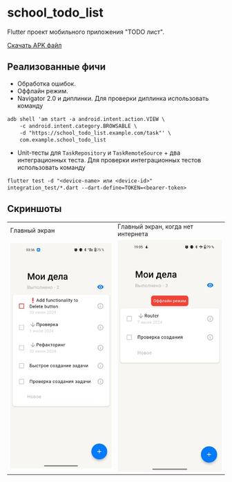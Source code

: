 # school_todo_list

Flutter проект мобильного приложения "TODO лист".

[Скачать APK файл](https://github.com/Strafe0/school_todo_list/releases/download/homework-3/todo-app-homework-3.apk)

## Реализованные фичи
- Обработка ошибок.
- Оффлайн режим.
- Navigator 2.0 и диплинки.
Для проверки диплинка использовать команду
```
adb shell 'am start -a android.intent.action.VIEW \
    -c android.intent.category.BROWSABLE \
    -d "https://school_todo_list.example.com/task"' \
    com.example.school_todo_list
```
- Unit-тесты для `TaskRepository` и `TaskRemoteSource` + два интеграционных теста.
Для проверки интеграционных тестов использовать команду
```
flutter test -d "<device-name> или <device-id>" integration_test/*.dart --dart-define=TOKEN=<bearer-token>
```

## Скриншоты
<table>
    <tr>
        <td>
            Главный экран
        </td>
        <td>
            Главный экран, когда нет интернета
        </td>
    </tr>
    <tr>
        <td>
            <img src="/screenshots/main_screen_new.jpg">
        </td>
        <td>
            <img src="/screenshots/offline_mode.jpg">
        </td>
    </tr>
</table>